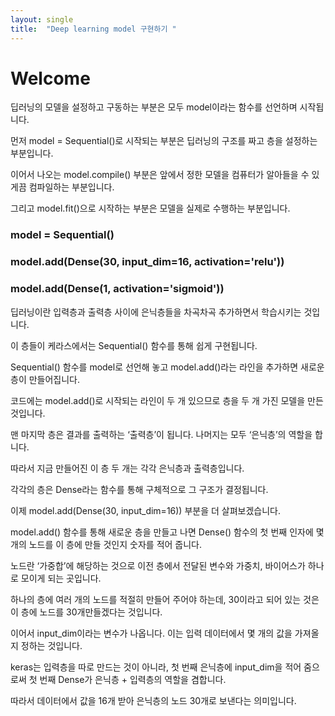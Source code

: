 ```yaml
---
layout: single
title:  "Deep learning model 구현하기 "
---
```


# Welcome

딥러닝의 모델을 설정하고 구동하는 부분은 모두 model이라는 함수를 선언하며 시작됩니다.

먼저 model = Sequential()로 시작되는 부분은 딥러닝의 구조를 짜고 층을 설정하는 부분입니다.

이어서 나오는 model.compile() 부분은 앞에서 정한 모델을 컴퓨터가 알아들을 수 있게끔 컴파일하는 부분입니다. 

그리고 model.fit()으로 시작하는 부분은 모델을 실제로 수행하는 부분입니다.


### model = Sequential()
### model.add(Dense(30, input_dim=16, activation='relu'))
### model.add(Dense(1, activation='sigmoid'))





딥러닝이란 입력층과 출력층 사이에 은닉층들을 차곡차곡 추가하면서 학습시키는 것입니다. 

이 층들이 케라스에서는 Sequential() 함수를 통해 쉽게 구현됩니다. 

Sequential() 함수를 model로 선언해 놓고 model.add()라는 라인을 추가하면 새로운 층이 만들어집니다.

코드에는 model.add()로 시작되는 라인이 두 개 있으므로 층을 두 개 가진 모델을 만든 것입니다. 

맨 마지막 층은 결과를 출력하는 ‘출력층’이 됩니다. 나머지는 모두 ‘은닉층’의 역할을 합니다. 

따라서 지금 만들어진 이 층 두 개는 각각 은닉층과 출력층입니다.

각각의 층은 Dense라는 함수를 통해 구체적으로 그 구조가 결정됩니다.

이제 model.add(Dense(30, input_dim=16)) 부분을 더 살펴보겠습니다. 

model.add() 함수를 통해 새로운 층을 만들고 나면 Dense() 함수의 첫 번째 인자에 몇 개의 노드를 이 층에 만들 것인지 숫자를 적어 줍니다. 

노드란  ‘가중합’에 해당하는 것으로 이전 층에서 전달된 변수와 가중치, 바이어스가 하나로 모이게 되는 곳입니다.

하나의 층에 여러 개의 노드를 적절히 만들어 주어야 하는데, 30이라고 되어 있는 것은 이 층에 노드를 30개만들겠다는 것입니다. 

이어서 input_dim이라는 변수가 나옵니다. 이는 입력 데이터에서 몇 개의 값을 가져올지 정하는 것입니다. 

keras는 입력층을 따로 만드는 것이 아니라, 첫 번째 은닉층에 input_dim을 적어 줌으로써 첫 번째 Dense가 은닉층 + 입력층의 역할을 겸합니다. 

따라서 데이터에서 값을 16개 받아 은닉층의 노드 30개로 보낸다는 의미입니다.

